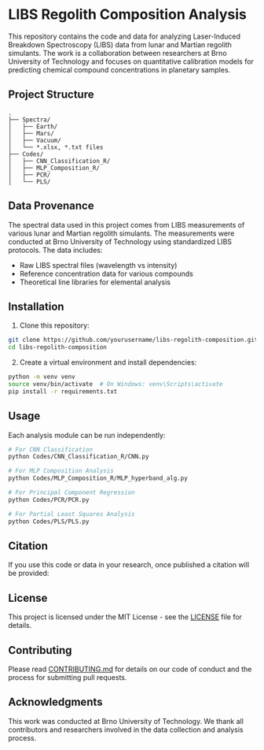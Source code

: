 # LIBS Regolith Composition Analysis

This repository contains the code and data for analyzing Laser-Induced Breakdown Spectroscopy (LIBS) data from lunar and Martian regolith simulants. The work is a collaboration between researchers at Brno University of Technology and focuses on quantitative calibration models for predicting chemical compound concentrations in planetary samples.

## Project Structure

```
.
├── Spectra/
│   ├── Earth/
│   ├── Mars/
│   ├── Vacuum/
│   └── *.xlsx, *.txt files
├── Codes/
│   ├── CNN_Classification_R/
│   ├── MLP_Composition_R/
│   ├── PCR/
│   └── PLS/
```

## Data Provenance

The spectral data used in this project comes from LIBS measurements of various lunar and Martian regolith simulants. The measurements were conducted at Brno University of Technology using standardized LIBS protocols. The data includes:

- Raw LIBS spectral files (wavelength vs intensity)
- Reference concentration data for various compounds
- Theoretical line libraries for elemental analysis

## Installation

1. Clone this repository:
```bash
git clone https://github.com/yourusername/libs-regolith-composition.git
cd libs-regolith-composition
```

2. Create a virtual environment and install dependencies:
```bash
python -m venv venv
source venv/bin/activate  # On Windows: venv\Scripts\activate
pip install -r requirements.txt
```

## Usage

Each analysis module can be run independently:

```bash
# For CNN Classification
python Codes/CNN_Classification_R/CNN.py

# For MLP Composition Analysis
python Codes/MLP_Composition_R/MLP_hyperband_alg.py

# For Principal Component Regression
python Codes/PCR/PCR.py

# For Partial Least Squares Analysis
python Codes/PLS/PLS.py
```

## Citation

If you use this code or data in your research, once published a citation will be provided:



## License

This project is licensed under the MIT License - see the [LICENSE](LICENSE) file for details.

## Contributing

Please read [CONTRIBUTING.md](CONTRIBUTING.md) for details on our code of conduct and the process for submitting pull requests.

## Acknowledgments

This work was conducted at Brno University of Technology. We thank all contributors and researchers involved in the data collection and analysis process. 
